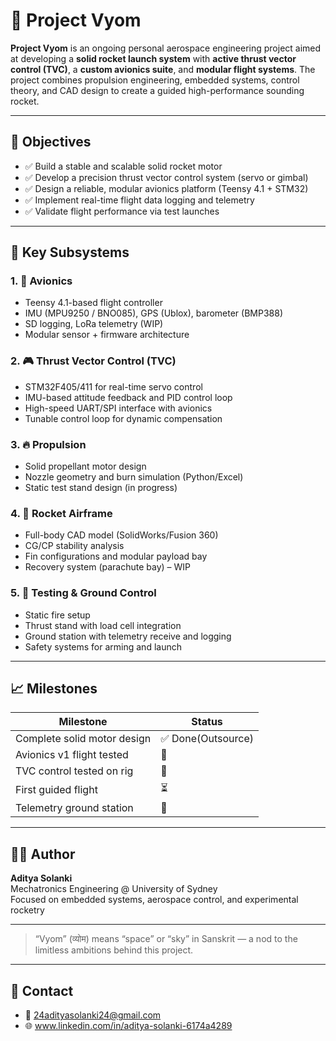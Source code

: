 
# 🚀 Project Vyom

**Project Vyom** is an ongoing personal aerospace engineering project aimed at developing a **solid rocket launch system** with **active thrust vector control (TVC)**, a **custom avionics suite**, and **modular flight systems**. The project combines propulsion engineering, embedded systems, control theory, and CAD design to create a guided high-performance sounding rocket.

---

## 📌 Objectives

- ✅ Build a stable and scalable solid rocket motor
- ✅ Develop a precision thrust vector control system (servo or gimbal)
- ✅ Design a reliable, modular avionics platform (Teensy 4.1 + STM32)
- ✅ Implement real-time flight data logging and telemetry
- ✅ Validate flight performance via test launches

---



## 🧠 Key Subsystems

### 1. 📡 **Avionics**
- Teensy 4.1-based flight controller
- IMU (MPU9250 / BNO085), GPS (Ublox), barometer (BMP388)
- SD logging, LoRa telemetry (WIP)
- Modular sensor + firmware architecture

### 2. 🎮 **Thrust Vector Control (TVC)**
- STM32F405/411 for real-time servo control
- IMU-based attitude feedback and PID control loop
- High-speed UART/SPI interface with avionics
- Tunable control loop for dynamic compensation

### 3. 🔥 **Propulsion**
- Solid propellant motor design
- Nozzle geometry and burn simulation (Python/Excel)
- Static test stand design (in progress)

### 4. 🚀 **Rocket Airframe**
- Full-body CAD model (SolidWorks/Fusion 360)
- CG/CP stability analysis
- Fin configurations and modular payload bay
- Recovery system (parachute bay) – WIP

### 5. 🧪 **Testing & Ground Control**
- Static fire setup
- Thrust stand with load cell integration
- Ground station with telemetry receive and logging
- Safety systems for arming and launch



---

## 📈 Milestones

| Milestone                    | Status        |
|-----------------------------|---------------|
| Complete solid motor design | ✅ Done(Outsource)        |
| Avionics v1 flight tested   | 🔄 |
| TVC control tested on rig   | 🔄  |
| First guided flight         | ⏳   |
| Telemetry ground station    | 🔄  |


---

## 👨‍🚀 Author

**Aditya Solanki**  
Mechatronics Engineering @ University of Sydney  
Focused on embedded systems, aerospace control, and experimental rocketry

---

> “Vyom” (व्योम) means “space” or “sky” in Sanskrit — a nod to the limitless ambitions behind this project.

---

## 💬 Contact

- 📧 24adityasolanki24@gmail.com
- 🌐 www.linkedin.com/in/aditya-solanki-6174a4289


